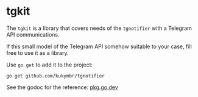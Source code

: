 # tgkit

The `tgkit` is a library that covers needs of the `tgnotifier`
with a Telegram API communications.

If this small model of the Telegram API somehow suitable to your case, 
fill free to use it as a library.

Use `go get` to add it to the project:

```shell
go get github.com/kukymbr/tgnotifier
```

See the godoc for the reference: [pkg.go.dev](https://pkg.go.dev/github.com/kukymbr/tgnotifier@v0.7.1/pkg/tgkit)